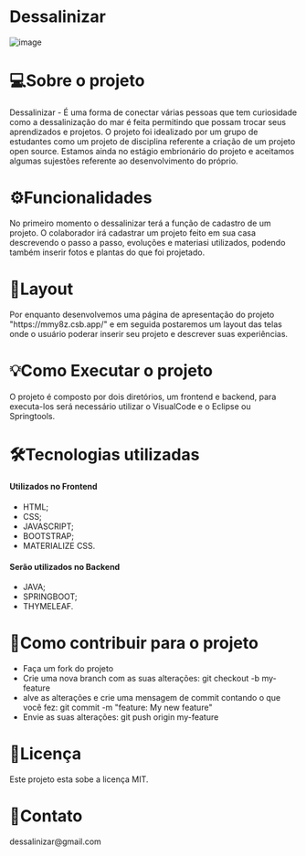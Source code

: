 <h1>Dessalinizar</h1>


![image](https://user-images.githubusercontent.com/85455346/121068606-deb58700-c7a2-11eb-8064-deab868b17ab.png)

<h1>💻Sobre o projeto</h1>
<p>Dessalinizar - É uma forma de conectar várias pessoas que tem curiosidade como a dessalinização do mar é feita permitindo que possam trocar seus aprendizados e projetos.
O projeto foi idealizado por um grupo de estudantes como um projeto de disciplina referente a criação de um projeto open source. Estamos ainda no estágio embrionário do projeto e aceitamos algumas sujestões referente ao desenvolvimento do próprio.</p>

<h1>⚙️Funcionalidades</h1>
<p>No primeiro momento o dessalinizar terá a função de cadastro de um projeto. O colaborador irá cadastrar um projeto feito em sua casa descrevendo o passo a passo, evoluções e materiasi utilizados, podendo também inserir fotos e plantas do que foi projetado.</p>

<h1>🎨Layout</h1>
<p>Por enquanto desenvolvemos uma página de apresentação do projeto "https://mmy8z.csb.app/" e em seguida postaremos um layout das telas onde o usuário poderar inserir seu projeto e descrever suas experiências.</p>

<h1>💡Como Executar o projeto</h1>
O projeto é composto por dois diretórios, um frontend e backend, para executa-los será necessário utilizar o VisualCode e o Eclipse ou Springtools.

<h1>🛠Tecnologias utilizadas</h1>  
<h4>Utilizados no Frontend</h4>
<ul>
<li>HTML;</li>
<li>CSS;</li>
<li>JAVASCRIPT;</li>
<li>BOOTSTRAP;</li>
<li>MATERIALIZE CSS.</li>
</ul>

<h4>Serão utilizados no Backend</h4>
<ul>
<li>JAVA;</li>
<li>SPRINGBOOT;</li>
<li>THYMELEAF.</li>
</ul>


<h1>💪Como contribuir para o projeto</h1>
<ul>
<li>Faça um fork do projeto</li>
<li>Crie uma nova branch com as suas alterações: git checkout -b my-feature</li>
<li>alve as alterações e crie uma mensagem de commit contando o que você fez: git commit -m "feature: My new feature"</li>
<li>Envie as suas alterações: git push origin my-feature</li>
</ul>

<h1>📝Licença</h1>
<p>Este projeto esta sobe a licença MIT.</p>

<h1>💬Contato</h2>
<p>dessalinizar@gmail.com</p>
<!--
**Dessalinizar/dessalinizar** is a ✨ _special_ ✨ repository because its `README.md` (this file) appears on your GitHub profile.

Here are some ideas to get you started:

- 🔭 I’m currently working on ...
- 🌱 I’m currently learning ...
- 👯 I’m looking to collaborate on ...
- 🤔 I’m looking for help with ...
- 💬 Ask me about ...
- 📫 How to reach me: ...
- 😄 Pronouns: ...
- ⚡ Como contribuir para o projeto
<ul>
<li>Faça um fork do projeto;</li>
<li>Crie uma nova branch com as suas alterações: git checkout -b my-feature;</li>
<li>Salve as alterações e crie uma mensagem de commit contando o que você fez: git commit -m "Feature: My new feature";</li>
<li>Envie as suas alterações: git push origin;</li>
</ul>

